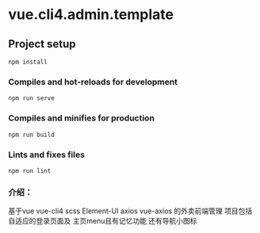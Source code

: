 # vue.cli4.admin.template

## Project setup
```
npm install
```

### Compiles and hot-reloads for development
```
npm run serve
```

### Compiles and minifies for production
```
npm run build
```

### Lints and fixes files
```
npm run lint
```

### 介绍：
基于vue vue-cli4 scss Element-UI axios vue-axios 的外卖前端管理
项目包括自适应的登录页面及 主页menu且有记忆功能 还有导航小图标
